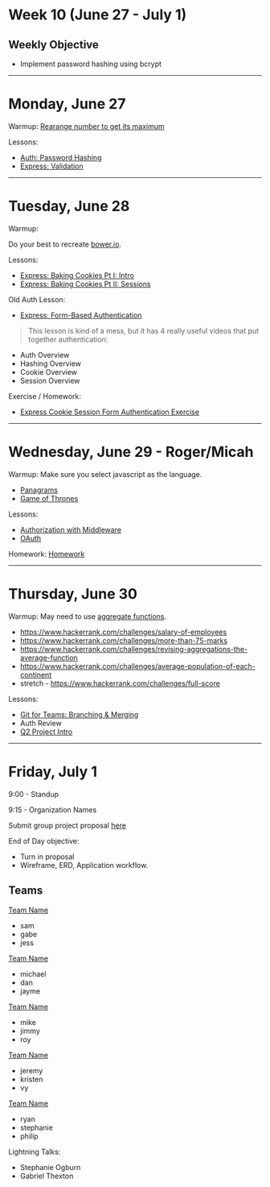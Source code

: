 # Week 10 (June 27 - July 1)
## Weekly Objective

- Implement password hashing using bcrypt


---

# Monday, June 27

Warmup: [Rearange number to get its maximum](https://www.codewars.com/kata/rearange-number-to-get-its-maximum)

Lessons:
- [Auth: Password Hashing](/redirects/articles/4692)
- [Express: Validation](/redirects/articles/3095)

---

# Tuesday, June 28

Warmup:

Do your best to recreate [bower.io](https://bower.io/).

Lessons:

- [Express: Baking Cookies Pt I: Intro](/redirects/articles/4693)
- [Express: Baking Cookies Pt II: Sessions](/redirects/articles/4694)

Old Auth Lesson:

- [Express: Form-Based Authentication](/redirects/articles/3058)

> This lesson is kind of a mess, but it has 4 really useful videos that put together authentication:
- Auth Overview
- Hashing Overview
- Cookie Overview
- Session Overview

Exercise / Homework:

- [Express Cookie Session Form Authentication Exercise](https://github.com/gSchool/express-cookie-session-form-authentication-exercise)

---

# Wednesday, June 29 - Roger/Micah

Warmup: Make sure you select javascript as the language.

- [Panagrams](https://www.hackerrank.com/challenges/pangrams)
- [Game of Thrones](https://www.hackerrank.com/challenges/game-of-thrones)

Lessons:
- [Authorization with Middleware](/redirects/articles/4696)
- [OAuth](/cohorts/68/articles/3098)

Homework: [Homework](/cohorts/68/student_dashboard)

---

# Thursday, June 30

Warmup: May need to use [aggregate functions](https://community.modeanalytics.com/sql/tutorial/sql-group-by/).

- https://www.hackerrank.com/challenges/salary-of-employees
- https://www.hackerrank.com/challenges/more-than-75-marks
- https://www.hackerrank.com/challenges/revising-aggregations-the-average-function
- https://www.hackerrank.com/challenges/average-population-of-each-continent
- stretch - https://www.hackerrank.com/challenges/full-score

Lessons:

- [Git for Teams: Branching & Merging](/redirects/articles/3106)
- Auth Review
- [Q2 Project Intro](/redirects/articles/3107)


---

# Friday, July 1

9:00 - Standup

9:15 - Organization Names

Submit group project proposal [here](https://github.com/gSchool/group-project-proposals)


End of Day objective:
- Turn in proposal
- Wireframe, ERD, Application workflow.

## Teams

[Team Name](http://github.com)
- sam
- gabe
- jess

[Team Name](http://github.com)
- michael
- dan
- jayme

[Team Name](http://github.com)
- mike
- jimmy
- roy

[Team Name](http://github.com)
- jeremy
- kristen
- vy

[Team Name](http://github.com)
- ryan
- stephanie
- philip


Lightning Talks:
- Stephanie Ogburn
- Gabriel Thexton
